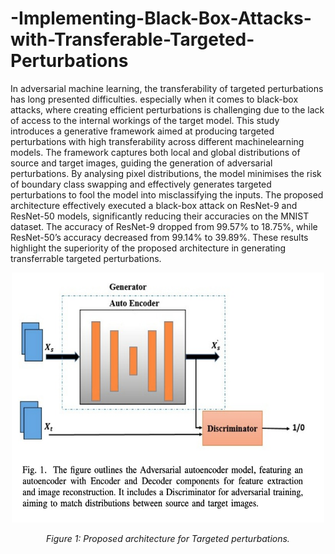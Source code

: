 # -Implementing-Black-Box-Attacks-with-Transferable-Targeted-Perturbations
In adversarial machine learning, the transferability of targeted perturbations has long presented difficulties.
especially when it comes to black-box attacks, where creating
efficient perturbations is challenging due to the lack of access
to the internal workings of the target model. This study introduces a generative framework aimed at producing targeted
perturbations with high transferability across different machinelearning models. The framework captures both local and global
distributions of source and target images, guiding the generation
of adversarial perturbations. By analysing pixel distributions,
the model minimises the risk of boundary class swapping and
effectively generates targeted perturbations to fool the model into
misclassifying the inputs. The proposed architecture effectively
executed a black-box attack on ResNet-9 and ResNet-50 models,
significantly reducing their accuracies on the MNIST dataset. The
accuracy of ResNet-9 dropped from 99.57% to 18.75%, while
ResNet-50’s accuracy decreased from 99.14% to 39.89%. These
results highlight the superiority of the proposed architecture in
generating transferrable targeted perturbations.

<div align="center">
    <img src="Black Box attack with Targeted Perturbations/Adversarial autoencoder Model.jpeg" alt="Alt text" title="Hover text" height="400" width="500"/>
    <p><em>Figure 1: Proposed architecture for Targeted perturbations.</em></p>
</div>
